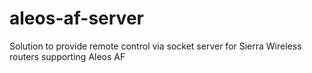 # aleos-af-server
Solution to provide remote control via socket server for Sierra Wireless routers supporting Aleos AF
